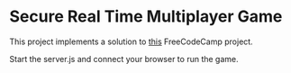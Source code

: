 # Secure Real Time Multiplayer Game

This project implements a solution to [this](https://www.freecodecamp.org/learn/information-security/information-security-projects/secure-real-time-multiplayer-game) FreeCodeCamp project.

Start the server.js and connect your browser to run the game. 
